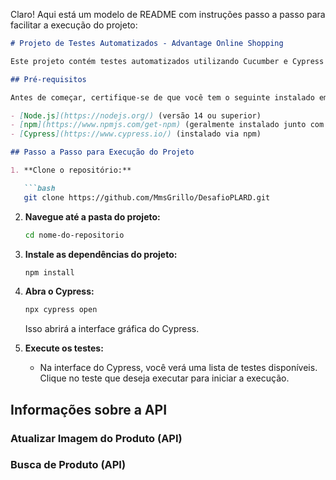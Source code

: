 Claro! Aqui está um modelo de README com instruções passo a passo para facilitar a execução do projeto:

```markdown
# Projeto de Testes Automatizados - Advantage Online Shopping

Este projeto contém testes automatizados utilizando Cucumber e Cypress para o site [Advantage Online Shopping](https://advantageonlineshopping.com/#/). O projeto inclui cenários de teste para busca, inclusão de produtos no carrinho e atualização de imagem de produtos via API.

## Pré-requisitos

Antes de começar, certifique-se de que você tem o seguinte instalado em sua máquina:

- [Node.js](https://nodejs.org/) (versão 14 ou superior)
- [npm](https://www.npmjs.com/get-npm) (geralmente instalado junto com o Node.js)
- [Cypress](https://www.cypress.io/) (instalado via npm)

## Passo a Passo para Execução do Projeto

1. **Clone o repositório:**

   ```bash
   git clone https://github.com/MmsGrillo/DesafioPLARD.git
   ```

2. **Navegue até a pasta do projeto:**

   ```bash
   cd nome-do-repositorio
   ```

3. **Instale as dependências do projeto:**

   ```bash
   npm install
   ```

4. **Abra o Cypress:**

   ```bash
   npx cypress open
   ```

   Isso abrirá a interface gráfica do Cypress.

5. **Execute os testes:**

   - Na interface do Cypress, você verá uma lista de testes disponíveis. Clique no teste que deseja executar para iniciar a execução.


## Informações sobre a API

### Atualizar Imagem do Produto (API)
### Busca de Produto (API)
